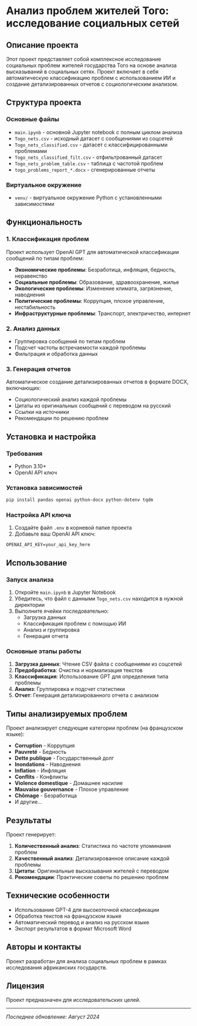 # Анализ проблем жителей Того: исследование социальных сетей

## Описание проекта

Этот проект представляет собой комплексное исследование социальных проблем жителей государства Того на основе анализа высказываний в социальных сетях. Проект включает в себя автоматическую классификацию проблем с использованием ИИ и создание детализированных отчетов с социологическим анализом.

## Структура проекта

### Основные файлы

- `main.ipynb` - основной Jupyter notebook с полным циклом анализа
- `Togo_nets.csv` - исходный датасет с сообщениями из соцсетей
- `Togo_nets_classified.csv` - датасет с классифицированными проблемами
- `Togo_nets_classified_filt.csv` - отфильтрованный датасет
- `Togo_nets_problem_table.csv` - таблица с частотой проблем
- `togo_problems_report_*.docx` - сгенерированные отчеты

### Виртуальное окружение

- `venv/` - виртуальное окружение Python с установленными зависимостями

## Функциональность

### 1. Классификация проблем

Проект использует OpenAI GPT для автоматической классификации сообщений по типам проблем:

- **Экономические проблемы**: Безработица, инфляция, бедность, неравенство
- **Социальные проблемы**: Образование, здравоохранение, жилье
- **Экологические проблемы**: Изменение климата, загрязнение, наводнения
- **Политические проблемы**: Коррупция, плохое управление, нестабильность
- **Инфраструктурные проблемы**: Транспорт, электричество, интернет

### 2. Анализ данных

- Группировка сообщений по типам проблем
- Подсчет частоты встречаемости каждой проблемы
- Фильтрация и обработка данных

### 3. Генерация отчетов

Автоматическое создание детализированных отчетов в формате DOCX, включающих:
- Социологический анализ каждой проблемы
- Цитаты из оригинальных сообщений с переводом на русский
- Ссылки на источники
- Рекомендации по решению проблем

## Установка и настройка

### Требования

- Python 3.10+
- OpenAI API ключ

### Установка зависимостей

```bash
pip install pandas openai python-docx python-dotenv tqdm
```

### Настройка API ключа

1. Создайте файл `.env` в корневой папке проекта
2. Добавьте ваш OpenAI API ключ:
```
OPENAI_API_KEY=your_api_key_here
```

## Использование

### Запуск анализа

1. Откройте `main.ipynb` в Jupyter Notebook
2. Убедитесь, что файл с данными `Togo_nets.csv` находится в нужной директории
3. Выполните ячейки последовательно:
   - Загрузка данных
   - Классификация проблем с помощью ИИ
   - Анализ и группировка
   - Генерация отчета

### Основные этапы работы

1. **Загрузка данных**: Чтение CSV файла с сообщениями из соцсетей
2. **Предобработка**: Очистка и нормализация текстов
3. **Классификация**: Использование GPT для определения типа проблемы
4. **Анализ**: Группировка и подсчет статистики
5. **Отчет**: Генерация детализированного отчета с анализом

## Типы анализируемых проблем

Проект анализирует следующие категории проблем (на французском языке):

- **Corruption** - Коррупция
- **Pauvreté** - Бедность  
- **Dette publique** - Государственный долг
- **Inondations** - Наводнения
- **Inflation** - Инфляция
- **Conflits** - Конфликты
- **Violence domestique** - Домашнее насилие
- **Mauvaise gouvernance** - Плохое управление
- **Chômage** - Безработица
- И другие...

## Результаты

Проект генерирует:

1. **Количественный анализ**: Статистика по частоте упоминания проблем
2. **Качественный анализ**: Детализированное описание каждой проблемы
3. **Цитаты**: Оригинальные высказывания жителей с переводом
4. **Рекомендации**: Практические советы по решению проблем

## Технические особенности

- Использование GPT-4 для высокоточной классификации
- Обработка текстов на французском языке
- Автоматический перевод и анализ на русском языке
- Экспорт результатов в формат Microsoft Word

## Авторы и контакты

Проект разработан для анализа социальных проблем в рамках исследования африканских государств.

## Лицензия

Проект предназначен для исследовательских целей.

---

*Последнее обновление: Август 2024*
